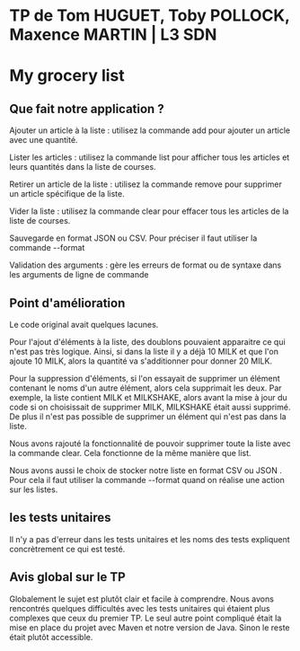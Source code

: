 # TP de Tom HUGUET, Toby POLLOCK, Maxence MARTIN | L3 SDN

# My grocery list

## Que fait notre application ?

Ajouter un article à la liste : utilisez la commande add pour ajouter un article avec une quantité.

Lister les articles : utilisez la commande list pour afficher tous les articles et leurs quantités dans la liste de courses.

Retirer un article de la liste : utilisez la commande remove pour supprimer un article spécifique de la liste.

Vider la liste : utilisez la commande clear pour effacer tous les articles de la liste de courses.

Sauvegarde en format JSON ou CSV. Pour préciser il faut utiliser la commande --format

Validation des arguments : gère les erreurs de format ou de syntaxe dans les arguments de ligne de commande

## Point d'amélioration

Le code original avait quelques lacunes.

Pour l'ajout d'éléments à la liste, des doublons pouvaient apparaitre ce qui n'est pas très logique. Ainsi, si dans la liste il y a déjà 10 MILK et que l'on ajoute 10 MILK, alors la quantité va s'additionner pour donner 20 MILK.

Pour la suppression d'éléments, si l'on essayait de supprimer un élément contenant le noms d'un autre élément, alors cela supprimait les deux. Par exemple, la liste contient MILK et MILKSHAKE, alors avant la mise à jour du code si on choisissait de supprimer MILK, MILKSHAKE était aussi supprimé. De plus il n'est pas possible de supprimer un élément qui n'est pas dans la liste.

Nous avons rajouté la fonctionnalité de pouvoir supprimer toute la liste avec la commande clear. Cela fonctionne de la même manière que list.

Nous avons aussi le choix de stocker notre liste en format CSV ou JSON . Pour cela il faut utiliser la commande --format quand on réalise une action sur les listes.

## les tests unitaires

Il n'y a pas d'erreur dans les tests unitaires et les noms des tests expliquent concrètrement ce qui est testé.

## Avis global sur le TP

Globalement le sujet est plutôt clair et facile à comprendre. Nous avons rencontrés quelques difficultés avec les tests unitaires qui étaient plus complexes que ceux du premier TP. Le seul autre point compliqué était la mise en place du projet avec Maven et notre version de Java. Sinon le reste était plutôt accessible.
